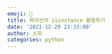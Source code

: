 ```yaml
---
emoji: 💭
title: 파이선의 isinstance 활용하기
date: '2021-12-29 23:33:00'
author: 소희
categories: python
---
```


